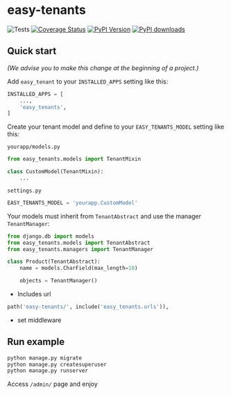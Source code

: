 # easy-tenants

![Tests](https://github.com/CleitonDeLima/django-easy-tenants/workflows/Tests/badge.svg)
[![Coverage Status](https://coveralls.io/repos/github/CleitonDeLima/django-easy-tenants/badge.svg?branch=github-ci)](https://coveralls.io/github/CleitonDeLima/django-easy-tenants?branch=github-ci)
[![PyPI Version](https://img.shields.io/pypi/v/django-easy-tenants.svg)](https://pypi.org/project/django-easy-tenants/)
[![PyPI downloads](https://img.shields.io/pypi/dm/django-easy-tenants.svg)](https://img.shields.io/pypi/dm/django-easy-tenants.svg)


## Quick start
_(We advise you to make this change at the beginning of a project.)_

Add `easy_tenant` to your `INSTALLED_APPS` setting like this:

```python
INSTALLED_APPS = [
    ...,
    'easy_tenants',
]
```
   
Create your tenant model and define to your `EASY_TENANTS_MODEL` setting like this:

`yourapp/models.py`
```python
from easy_tenants.models import TenantMixin

class CustomModel(TenantMixin):
    ...
```

`settings.py`
```python
EASY_TENANTS_MODEL = 'yourapp.CustomModel'
```

Your models must inherit from `TenantAbstract` and use the manager `TenantManager`:

```python
from django.db import models
from easy_tenants.models import TenantAbstract
from easy_tenants.managers import TenantManager

class Product(TenantAbstract):
    name = models.CharField(max_length=10)

    objects = TenantManager()
```


- Includes url
```python
path('easy-tenants/', include('easy_tenants.urls')),
```
- set middleware


## Run example
```bash
python manage.py migrate
python manage.py createsuperuser
python manage.py runserver
```
Access `/admin/` page and enjoy
